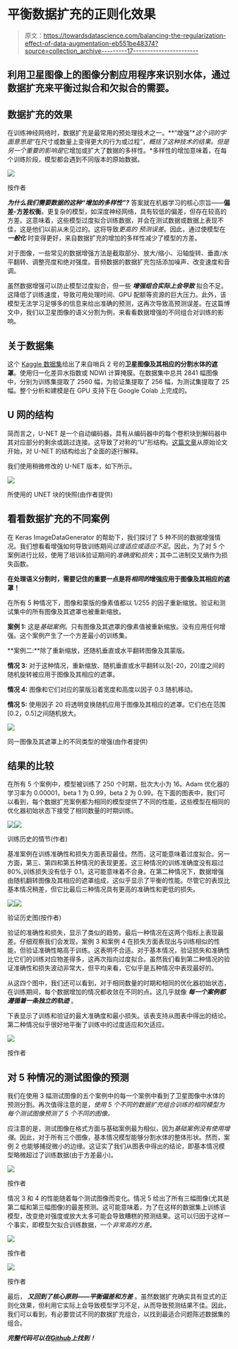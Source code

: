 # 平衡数据扩充的正则化效果

> 原文：<https://towardsdatascience.com/balancing-the-regularization-effect-of-data-augmentation-eb551be48374?source=collection_archive---------17----------------------->

## 利用卫星图像上的图像分割应用程序来识别水体，通过数据扩充来平衡过拟合和欠拟合的需要。

## 数据扩充的效果

在训练神经网络时，数据扩充是最常用的预处理技术之一。**“增强”**这个词的字面意思是*“在尺寸或数量上变得更大的行为或过程”，*概括了这种技术的结果。但是另一个重要的影响是*它增加或扩大了数据的多样性。*多样性的增加意味着，在每个训练阶段，模型都会遇到不同版本的原始数据。

![](img/701766c30012f755db9526b437f2b256.png)

按作者

***为什么我们需要数据的这种“增加的多样性”?*** 答案就在机器学习的核心宗旨——**偏差-方差权衡**。更复杂的模型，如深度神经网络，具有较低的偏差，但存在较高的方差。这意味着，这些模型过度拟合训练数据，并会在测试数据或数据上表现不佳，这是他们以前从未见过的。这将导致*更高的* *预测误差*。因此，通过使模型在 ***一般化*** 时变得更好，来自数据扩充的增加的多样性减少了模型的方差。

对于图像，一些常见的数据增强方法是截取部分、放大/缩小、沿轴旋转、垂直/水平翻转、调整亮度和绝对强度。音频数据的数据扩充包括添加噪声、改变速度和音调。

虽然数据增强可以防止模型过度拟合，但一些 ***增强组合实际上会导致*** 拟合不足。这降低了训练速度，导致可用处理时间、GPU 配额等资源的巨大压力。此外，该模型无法学习足够多的信息来给出准确的预测，这再次导致高预测误差。在这篇博文中，我们以卫星图像的语义分割为例，来看看数据增强的不同组合对训练的影响。

## 关于数据集

这个 [Kaggle 数据集](https://www.kaggle.com/franciscoescobar/satellite-images-of-water-bodies)给出了来自哨兵 2 号的**卫星图像及其相应的分割水体的遮罩**。使用归一化差异水指数或 NDWI 计算掩膜。在数据集中总共 2841 幅图像中，分别为训练集提取了 2560 幅，为验证集提取了 256 幅，为测试集提取了 25 幅。整个分析和建模是在 GPU 支持下在 Google Colab 上完成的。

## U 网的结构

简而言之，U-NET 是一个自动编码器，具有从编码器中的每个卷积块到解码器中其对应部分的剩余或跳过连接。这导致了对称的“U”形结构。[这篇文章](/unet-line-by-line-explanation-9b191c76baf5)从原始论文开始，对 U-NET 的结构给出了全面的逐行解释。

我们使用稍微修改的 U-NET 版本，如下所示。

![](img/16987cdcfdb4301d0d6aa9a306da9894.png)

所使用的 UNET 块的快照(由作者提供)

## 看看数据扩充的不同案例

在 Keras ImageDataGenerator 的帮助下，我们探讨了 5 种不同的数据增强情况。我们想看看增强如何导致训练期间*过度适应或适应不足*。因此，为了对 5 个案例进行比较，使用了培训&验证期间的*准确度*和*损失*；其中二进制交叉熵作为损失函数。

**在处理语义分割时，需要记住的重要一点是将*相同的*增强应用于图像及其相应的遮罩！**

在所有 5 种情况下，图像和蒙版的像素值都以 1/255 的因子重新缩放。验证和测试集中的所有图像及其遮罩也被重新缩放。

**案例 1:** 这是*基础案例*。只有图像及其遮罩的像素值被重新缩放。没有应用任何增强。这个案例产生了一个方差最小的训练集。

**案例二:**除了重新缩放，还随机垂直或水平翻转图像及其蒙版。

**情况 3:** 对于这种情况，重新缩放、随机垂直或水平翻转以及[-20，20]度之间的随机旋转被应用于图像及其相应的遮罩。

**情况 4:** 图像和它们对应的蒙版沿着宽度和高度以因子 0.3 随机移动。

**情况 5:** 使用因子 20 将透明变换随机应用于图像及其相应的遮罩。它们也在范围[0.2，0.5]之间随机放大。

![](img/8d0630d98becef514c8f30423c81f969.png)

同一图像及其遮罩上的不同类型的增强(由作者提供)

## 结果的比较

在所有 5 个案例中，模型被训练了 250 个时期，批次大小为 16。Adam 优化器的学习率为 0.00001，beta 1 为 0.99，beta 2 为 0.99。在下面的图表中，我们可以看到，每个数据扩充案例都为相同的模型提供了不同的性能，这些模型在相同的优化器初始状态下接受了相同数量的时期训练。

![](img/dfeec531189472c8ea57f196bb51d5f3.png)![](img/2527baaa32a3093318fab769a1f347ab.png)

训练历史的情节(作者)

基准案例在训练准确性和损失方面表现最佳。然而，这可能意味着过度拟合。另一方面，第三、第四和第五种情况的表现更差。这三种情况的训练准确度没有超过 80%,训练损失没有低于 0.1。这可能意味着不合身。在第二种情况下，数据增强由随机翻转图像及其相应的遮罩组成，这似乎显示了平衡的性能。尽管它的表现比基本情况稍差，但它比最后三种情况具有更高的准确性和更低的损失。

![](img/9d9ca2de8fcebf6317bf72cda3d5ae5f.png)![](img/c56e0ac398fe4b7f30889bbd86a900a9.png)

验证历史图(按作者)

验证的准确性和损失，显示了类似的趋势。最后一种情况在这两个指标上表现最差。仔细观察我们会发现，案例 3 和案例 4 在损失方面表现出与训练相似的性能，但验证准确性略高于训练。这表明不合适。对于基本情况，验证损失和准确性比它们的训练对应物差得多，这再次指向过度拟合。虽然我们看到第二种情况的验证准确性和损失波动非常大，但平均来看，它似乎是五种情况中表现最好的。

从这四个图中，我们还可以看到，对于相同数量的时期和相同的优化器初始状态，在训练期间，每个数据增加的情况都收敛在不同的点。这几乎就像 ***每一个案例都遵循着一条独立的轨迹*** 。

下表显示了训练和验证的最大准确度和最小损失。该表支持从图表中得出的结论。第二种情况似乎很好地平衡了训练中的过度适应和欠适应。

![](img/172e9e37ba5c6fe2574d8908feac1fca.png)

按作者

## **对 5 种情况的测试图像的预测**

我们在使用 3 幅测试图像的五个案例中的每一个案例中看到了卫星图像中水体的预测分割。再次值得注意的是，*使用 5 个不同的数据扩充组合训练的相同模型为每个测试图像预测了 5 个不同的图像。*

应注意的是，测试图像在格式方面与基础案例最为相似，因为*基础案例没有使用增强*。因此，对于所有三个图像，基本情况模型能够分割水体的整体形状。然而，案例 2 也能够捕捉微小的边缘。这证实了我们从图表中得出的结论，即基本情况模型略微超过了训练数据(由于方差最小)。

![](img/86307490ab7d044652f5f332cbc117ff.png)

按作者

情况 3 和 4 的性能随着每个测试图像而变化。情况 5 给出了所有三幅图像(尤其是第二幅和第三幅图像)的最差预测。这可能意味着，为了在这样的数据集上训练该模型，改变绝对强度或放大太多可能会导致糟糕的预测结果。这可以归因于这样一个事实，即模型欠拟合训练数据，一个*非常高的方差*。

![](img/9c6406d934b037773dc1073753a285d1.png)

按作者

![](img/b4795042ee2983ec0649225262e54783.png)

按作者

最后， ***又回到了核心原则——平衡偏差和方差*** 。虽然数据扩充确实具有显式的正则化效果，但利用它实际上会导致模型学习不足，从而导致预测结果不佳。因此，我们可以看到，有必要尝试不同的数据扩充组合，以找到最适合问题陈述数据集的组合。

***完整代码可以在***[***Github***](https://github.com/MS1997/Semantic-Segmentation-of-Water-Bodies)***上找到！***